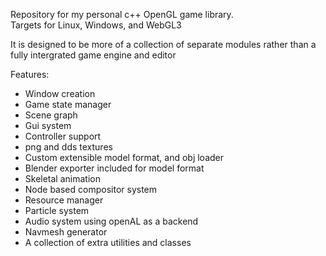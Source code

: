 Repository for my personal c++ OpenGL game library.  
Targets for Linux, Windows, and WebGL3

It is designed to be more of a collection of separate modules
rather than a fully intergrated game engine and editor

Features:  
- Window creation  
- Game state manager  
- Scene graph  
- Gui system  
- Controller support  
- png and dds textures  
- Custom extensible model format, and obj loader  
- Blender exporter included for model format  
- Skeletal animation  
- Node based compositor system  
- Resource manager
- Particle system
- Audio system using openAL as a backend
- Navmesh generator
- A collection of extra utilities and classes


